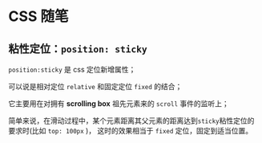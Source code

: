 # CSS 随笔

## 粘性定位：`position: sticky`

`position:sticky` 是 css 定位新增属性；

可以说是相对定位 `relative` 和固定定位 `fixed` 的结合；

它主要用在对拥有 **scrolling box** 祖先元素来的 `scroll` 事件的监听上；

简单来说，在滑动过程中，某个元素距离其父元素的距离达到`sticky`粘性定位的要求时(比如 `top: 100px` )， 这时的效果相当于 `fixed` 定位，固定到适当位置。
